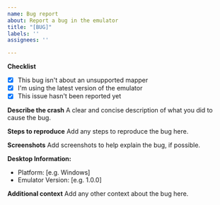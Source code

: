 ```yaml
---
name: Bug report
about: Report a bug in the emulator
title: "[BUG]"
labels: ''
assignees: ''

---
```


**Checklist**
- [x] This bug isn't about an unsupported mapper
- [x] I'm using the latest version of the emulator
- [x] This issue hasn't been reported yet

**Describe the crash**
A clear and concise description of what you did to cause the bug.

**Steps to reproduce**
Add any steps to reproduce the bug here.

**Screenshots**
Add screenshots to help explain the bug, if possible.

**Desktop Information:**
 - Platform: [e.g. Windows]
 - Emulator Version: [e.g. 1.0.0]

**Additional context**
Add any other context about the bug here.
